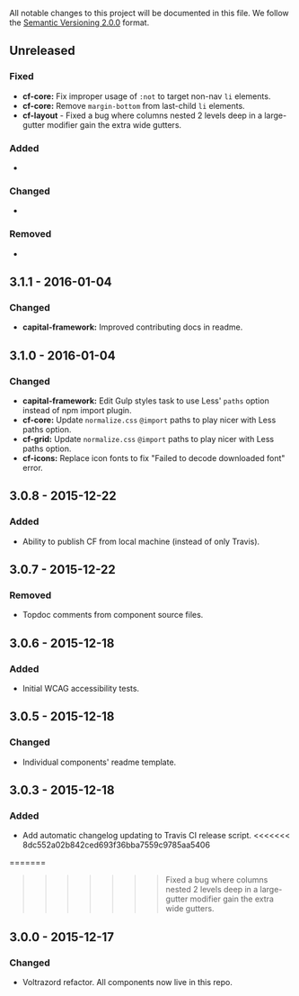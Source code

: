All notable changes to this project will be documented in this file.
We follow the [Semantic Versioning 2.0.0](http://semver.org/) format.

## Unreleased

### Fixed
- **cf-core:** Fix improper usage of `:not` to target non-nav `li` elements.
- **cf-core:** Remove `margin-bottom` from last-child `li` elements.
- **cf-layout** - Fixed a bug where columns nested 2 levels deep in a large-gutter modifier gain the extra wide gutters.

### Added
-

### Changed
-

### Removed
-


## 3.1.1 - 2016-01-04

### Changed
- **capital-framework:** Improved contributing docs in readme.


## 3.1.0 - 2016-01-04

### Changed
- **capital-framework:** Edit Gulp styles task to use Less' `paths` option instead of npm import plugin.
- **cf-core:** Update `normalize.css` `@import` paths to play nicer with Less paths option.
- **cf-grid:** Update `normalize.css` `@import` paths to play nicer with Less paths option.
- **cf-icons:** Replace icon fonts to fix "Failed to decode downloaded font" error.


## 3.0.8 - 2015-12-22

### Added
- Ability to publish CF from local machine (instead of only Travis).


## 3.0.7 - 2015-12-22

### Removed
- Topdoc comments from component source files.


## 3.0.6 - 2015-12-18

### Added
- Initial WCAG accessibility tests.


## 3.0.5 - 2015-12-18

### Changed
- Individual components' readme template.


## 3.0.3 - 2015-12-18

### Added
- Add automatic changelog updating to Travis CI release script.
<<<<<<< 8dc552a02b842ced693f36bba7559c9785aa5406

=======
>>>>>>> Fixed a bug where columns nested 2 levels deep in a large-gutter modifier gain the extra wide gutters.

## 3.0.0 - 2015-12-17

### Changed
- Voltrazord refactor. All components now live in this repo.
